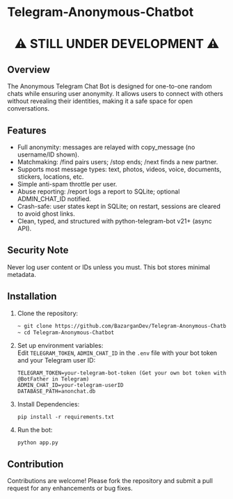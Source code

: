 # Telegram-Anonymous-Chatbot

<h1 align="center">⚠️ STILL UNDER DEVELOPMENT ⚠️</h1>

## Overview
The Anonymous Telegram Chat Bot is designed for one-to-one random chats while ensuring user anonymity. It allows users to connect with others without revealing their identities, making it a safe space for open conversations.

## Features
- Full anonymity: messages are relayed with copy_message (no username/ID shown).
- Matchmaking: /find pairs users; /stop ends; /next finds a new partner.
- Supports most message types: text, photos, videos, voice, documents, stickers, locations, etc.
- Simple anti-spam throttle per user.
- Abuse reporting: /report logs a report to SQLite; optional ADMIN_CHAT_ID notified.
- Crash-safe: user states kept in SQLite; on restart, sessions are cleared to avoid ghost links.
- Clean, typed, and structured with python-telegram-bot v21+ (async API).

## Security Note
Never log user content or IDs unless you must. This bot stores minimal metadata.

## Installation
1. Clone the repository:
   ```bash
   ~ git clone https://github.com/BazarganDev/Telegram-Anonymous-Chatbot/
   ~ cd Telegram-Anonymous-Chatbot
   ```
2. Set up environment variables:<br>
   Edit `TELEGRAM_TOKEN`, `ADMIN_CHAT_ID` in the `.env` file with your bot token and your Telegram user ID:
   ```env
   TELEGRAM_TOKEN=your-telegram-bot-token (Get your own bot token with @BotFather in Telegram)
   ADMIN_CHAT_ID=your-telegram-userID
   DATABASE_PATH=anonchat.db
   ```
3. Install Dependencies:
   ```
   pip install -r requirements.txt
   ```
4. Run the bot:
   ```
   python app.py
   ```

## Contribution
Contributions are welcome! Please fork the repository and submit a pull request for any enhancements or bug fixes.

